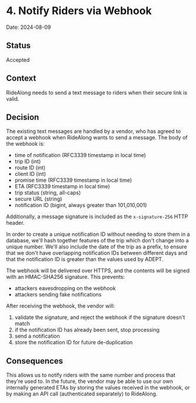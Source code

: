 # 4. Notify Riders via Webhook

Date: 2024-08-09

## Status

Accepted

## Context

RideAlong needs to send a text message to riders when their secure link is valid.

## Decision

The existing text messages are handled by a vendor, who has agreed to accept a
webhook when RideAlong wants to send a message. The body of the webhook is:

- time of notification (RFC3339 timestamp in local time)
- trip ID (int)
- route ID (int)
- client ID (int)
- promise time (RFC3339 timestamp in local time)
- ETA (RFC3339 timestamp in local time)
- trip status (string, all-caps)
- secure URL (string)
- notification ID (bigint, always greater than 101,010,001)

Additionally, a message signature is included as the `x-signature-256` HTTP
header.

In order to create a unique notification ID without needing to store them in a
database, we'll hash together features of the trip which don't change into a
unique number. We'll also include the date of the trip as a prefix, to ensure
that we don't have overlapping notification IDs between different days and that
the notification ID is greater than the values used by ADEPT.

The webhook will be delivered over HTTPS, and the contents will be signed with
an HMAC-SHA256 signature. This prevents:

- attackers eavesdropping on the webhook
- attackers sending fake notifications

After receiving the webhook, the vendor will:

1. validate the signature, and reject the webhook if the signature doesn't match
1. if the notification ID has already been sent, stop processing
1. send a notification
1. store the notification ID for future de-duplication

## Consequences

This allows us to notify riders with the same number and process that they're
used to. In the future, the vendor may be able to use our own internally
generated ETAs by storing the values received in the webhook, or by making an
API call (authenticated separately) to RideAlong.
